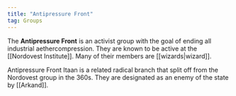 ```yaml
---
title: "Antipressure Front"
tag: Groups
---
```


The **Antipressure Front** is an activist group with the goal of ending all industrial aethercompression. They are known to be active at the [[Nordovest Institute]]. Many of their members are [[wizards|wizard]].

Antipressure Front Itaan is a related radical branch that split off from the Nordovest group in the 360s. They are designated as an enemy of the state by [[Arkand]].
